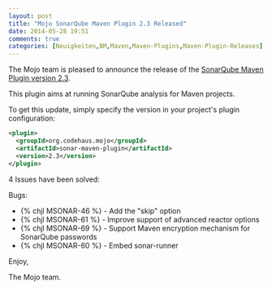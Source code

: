 ```yaml
---
layout: post
title: "Mojo SonarQube Maven Plugin 2.3 Released"
date: 2014-05-28 19:51
comments: true
categories: [Neuigkeiten,BM,Maven,Maven-Plugins,Maven-Plugin-Releases]
---
```

The Mojo team is pleased to announce the release of the 
[SonarQube Maven Plugin version 2.3](http://mojo.codehaus.org/sonar-maven-plugin/).

This plugin aims at running SonarQube analysis for Maven projects.


To get this update, simply specify the version in your project's plugin configuration:

``` xml
<plugin>
  <groupId>org.codehaus.mojo</groupId>
  <artifactId>sonar-maven-plugin</artifactId>
  <version>2.3</version>
</plugin>
```
<!-- more -->

4 Issues have been solved:

Bugs:

* {% chjl MSONAR-46 %} - Add the "skip" option
* {% chjl MSONAR-61 %} - Improve support of advanced reactor options
* {% chjl MSONAR-69 %} - Support Maven encryption mechanism for SonarQube passwords
* {% chjl MSONAR-60 %} - Embed sonar-runner

Enjoy,

The Mojo team.
